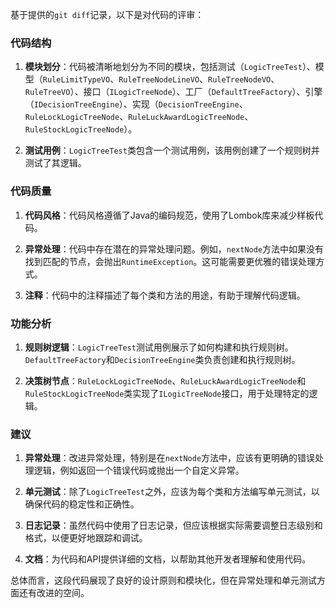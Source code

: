 基于提供的`git diff`记录，以下是对代码的评审：

### 代码结构

1. **模块划分**：代码被清晰地划分为不同的模块，包括测试（`LogicTreeTest`）、模型（`RuleLimitTypeVO`、`RuleTreeNodeLineVO`、`RuleTreeNodeVO`、`RuleTreeVO`）、接口（`ILogicTreeNode`）、工厂（`DefaultTreeFactory`）、引擎（`IDecisionTreeEngine`）、实现（`DecisionTreeEngine`、`RuleLockLogicTreeNode`、`RuleLuckAwardLogicTreeNode`、`RuleStockLogicTreeNode`）。

2. **测试用例**：`LogicTreeTest`类包含一个测试用例，该用例创建了一个规则树并测试了其逻辑。

### 代码质量

1. **代码风格**：代码风格遵循了Java的编码规范，使用了Lombok库来减少样板代码。

2. **异常处理**：代码中存在潜在的异常处理问题。例如，`nextNode`方法中如果没有找到匹配的节点，会抛出`RuntimeException`。这可能需要更优雅的错误处理方式。

3. **注释**：代码中的注释描述了每个类和方法的用途，有助于理解代码逻辑。

### 功能分析

1. **规则树逻辑**：`LogicTreeTest`测试用例展示了如何构建和执行规则树。`DefaultTreeFactory`和`DecisionTreeEngine`类负责创建和执行规则树。

2. **决策树节点**：`RuleLockLogicTreeNode`、`RuleLuckAwardLogicTreeNode`和`RuleStockLogicTreeNode`类实现了`ILogicTreeNode`接口，用于处理特定的逻辑。

### 建议

1. **异常处理**：改进异常处理，特别是在`nextNode`方法中，应该有更明确的错误处理逻辑，例如返回一个错误代码或抛出一个自定义异常。

2. **单元测试**：除了`LogicTreeTest`之外，应该为每个类和方法编写单元测试，以确保代码的稳定性和正确性。

3. **日志记录**：虽然代码中使用了日志记录，但应该根据实际需要调整日志级别和格式，以便更好地跟踪和调试。

4. **文档**：为代码和API提供详细的文档，以帮助其他开发者理解和使用代码。

总体而言，这段代码展现了良好的设计原则和模块化，但在异常处理和单元测试方面还有改进的空间。